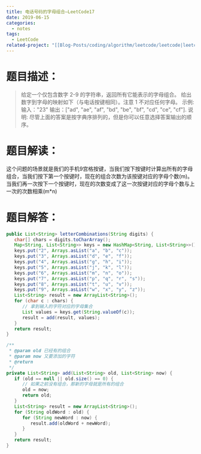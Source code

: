 ```yaml
---
title: 电话号码的字母组合—LeetCode17
date: 2019-06-15
categories:
  - notes
tags:
  - LeetCode
related-project: "[[Blog-Posts/coding/algorithm/leetcode/leetcode|leetcode]]"
---
```


# 题目描述：  

> 给定一个仅包含数字 2-9 的字符串，返回所有它能表示的字母组合。
> 给出数字到字母的映射如下（与电话按键相同）。注意 1 不对应任何字母。
> 示例:
> 输入："23"
> 输出：\["ad", "ae", "af", "bd", "be", "bf", "cd", "ce", "cf"].
>  说明:
>  尽管上面的答案是按字典序排列的，但是你可以任意选择答案输出的顺序。

# 题目解读：

这个问题的场景就是我们的手机9宫格按键，当我们按下按键时计算出所有的字母组合，当我们按下第一个按键时，现在的组合次数为该按键对应的字母个数(m)。当我们再一次按下一个按键时，现在的次数变成了这一次按键对应的字母个数与上一次的次数相乘(m*n)

<!--more-->

# 题目解答：

```java
public List<String> letterCombinations(String digits) {
   char[] chars = digits.toCharArray();
   Map<String, List<String>> keys = new HashMap<String, List<String>>();
   keys.put("2", Arrays.asList("a", "b", "c"));
   keys.put("3", Arrays.asList("d", "e", "f"));
   keys.put("4", Arrays.asList("g", "h", "i"));
   keys.put("5", Arrays.asList("j", "k", "l"));
   keys.put("6", Arrays.asList("m", "n", "o"));
   keys.put("7", Arrays.asList("p", "q", "r", "s"));
   keys.put("8", Arrays.asList("t", "u", "v"));
   keys.put("9", Arrays.asList("w", "x", "y", "z"));
   List<String> result = new ArrayList<String>();
   for (char c : chars) {
      // 拿到输入的字符对应的字母集合
      List values = keys.get(String.valueOf(c));
      result = add(result, values);
   }
   return result;
}

/**
 * @param old 已经有的组合
 * @param now 又要添加的字符
 * @return
 */
private List<String> add(List<String> old, List<String> now) {
   if (old == null || old.size() == 0) {
      // 如果之前没有组合，那新的字母就是所有的组合
      old = now;
      return old;
   }
   List<String> result = new ArrayList<String>();
   for (String oldWord : old) {
      for (String newWord : now) {
         result.add(oldWord + newWord);
      }
   }
   return result;
}
```